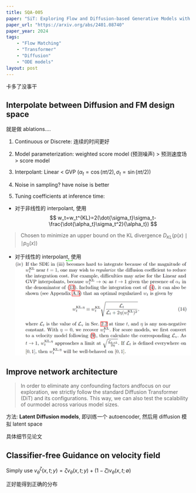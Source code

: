 ```yaml
---
title: SQA-005
paper: "SiT: Exploring Flow and Diffusion-based Generative Models with Scalable Interpolant Transformers"
paper_url: "https://arxiv.org/abs/2401.08740" 
paper_year: 2024
tags: 
    - "Flow Matching"
    - "Transformer"
    - "Diffusion"
    - "ODE models"
layout: post
---
```


卡多了没事干

## Interpolate between Diffusion and FM design space

就是做 ablations....

1. Continuous or Discrete: 连续的时间更好

2. Model parameterization: weighted score model (预测噪声) > 预测速度场 > score model

3. Interpolant: Linear < GVP ($\alpha_t=\cos(\pi t/2), \sigma_t=\sin(\pi t/2)$)

4. Noise in sampling? have noise is better

5. Tuning coefficients at inference time:
- 对于非线性的 interpolant, 使用
$$
w_t=w_t^{KL}=2(\dot{\sigma_t}\sigma_t-\frac{\dot{\alpha_t}\sigma_t^2}{\alpha_t})
$$
> Chosen to minimize an upper bound on the KL divergence $D_{KL}(p(x)\mid\mid p_0(x))$
- 对于线性的 interpolant, 使用
![](/papers/SQA-005/weight.png)

## Improve network architecture

> In order to eliminate any confounding factors andfocus on our exploration, we strictly follow the standard Diffusion Transformer (DiT) and its configurations. This way, we can also test the scalability of ourmodel across various model sizes.

方法: __Latent Diffusion models__, 即训练一个 autoencoder, 然后用 diffusion 模拟 latent space

具体细节见论文

## Classifier-free Guidance on velocity field

Simply use $v_{\theta}^{\zeta}(x, t;y)=\zeta v_{\theta}(x, t;y)+ (1-\zeta)v_{\theta}(x, t;\emptyset)$

正好能得到正确的分布